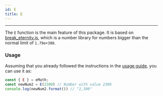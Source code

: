 ```yaml
---
id: E
title: E
---
```


---

The ``E`` function is the main feature of this package. It is based on [break_eternity.js](https://github.com/Patashu/break_eternity.js), which is a number library for numbers bigger than the normal limit of ``1.79e+308``.

### Usage

Assuming that you already followed the instructions in the [usage guide](./usage), you can use it as:
```js
const { E } = eMath;
const newNum2 = E(2300) // Number with value 2300
console.log(newNum2.format()) // "2,300"
```